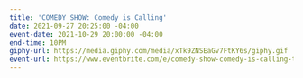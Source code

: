 ```yaml
---
title: 'COMEDY SHOW: Comedy is Calling'
date: 2021-09-27 20:25:00 -04:00
event-date: 2021-10-29 20:00:00 -04:00
end-time: 10PM
giphy-url: https://media.giphy.com/media/xTk9ZNSEaGv7FtKY6s/giphy.gif
event-url: https://www.eventbrite.com/e/comedy-show-comedy-is-calling-tickets-180070294097
---
```


